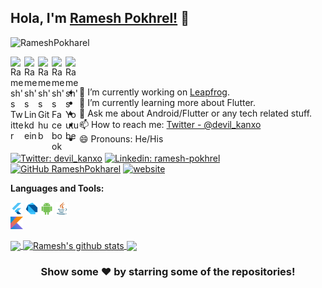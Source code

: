 ## Hola, I'm [Ramesh Pokhrel!](https://kanxoramesh.web.app) 👋

<p align="left"> <img src="https://komarev.com/ghpvc/?username=RameshPokharel&label=Views&color=blue&style=plastic" alt="RameshPokharel" /> </p>

<a href="https://twitter.com/devil_kanxo">
  <img align="left" alt="Ramesh's Twitter" width="22px" src="https://cdn.jsdelivr.net/npm/simple-icons@v3/icons/twitter.svg" />
</a>
<a href="https://linkedin.com/in/ramesh-pokhrel-ab4846154">
  <img align="left" alt="Ramesh's Linkdein" width="22px" src="https://cdn.jsdelivr.net/npm/simple-icons@v3/icons/linkedin.svg" />
</a>
<a href="https://github.com/RameshPokharel">
  <img align="left" alt="Ramesh's Github" width="22px" src="https://cdn.jsdelivr.net/npm/simple-icons@v3/icons/github.svg" />
</a>
<a href="https://www.facebook.com/ramesh.pokharel.1428/">
  <img align="left" alt="Ramesh's Facebook" width="22px" src="https://cdn.jsdelivr.net/npm/simple-icons@v3/icons/facebook.svg" />
</a>
<a href="https://www.youtube.com/channel/UCRBdQSIRLe-cZA-FPut9MKw">
  <img align="left" alt="Ramesh's Youtube" width="22px" src="https://cdn.jsdelivr.net/npm/simple-icons@v3/icons/youtube.svg" />
</a>

<br/>
<br/>



- 🔭 I’m currently working on [Leapfrog](https://www.lftechnology.com/).
- 🌱 I’m currently learning more about Flutter.
- 💬 Ask me about Android/Flutter or any tech related stuff.
- 📫 How to reach me: [Twitter - @devil_kanxo](https://twitter.com/devil_kanxo)
- 😄 Pronouns: He/His
<!-- - ⚡ Fun fact: I spend almost 12 hours listening songs everyday. -->

[![Twitter: devil_kanxo](https://img.shields.io/twitter/follow/devil_kanxo?style=social)](https://twitter.com/devil_kanxo)
[![Linkedin: ramesh-pokhrel](https://img.shields.io/badge/-ramesh-pokhrel-blue?style=flat-square&logo=Linkedin&logoColor=white&link=https://www.linkedin.com/in/ramesh-pokhrel-ab4846154/)](https://www.linkedin.com/in/ramesh-pokhrel-ab4846154/)
[![GitHub RameshPokharel](https://img.shields.io/github/followers/RameshPokharel?label=follow&style=social)](https://github.com/RameshPokharel)
[![website](https://img.shields.io/badge/PortfolioWebsite-kanxoramesh.web?style=flat-square&logo=google-chrome)](https://kanxoramesh.web.app/)


**Languages and Tools:**  

<code><img height="20" src="https://raw.githubusercontent.com/github/explore/80688e429a7d4ef2fca1e82350fe8e3517d3494d/topics/flutter/flutter.png"></code>
<code><img height="20" src="https://raw.githubusercontent.com/github/explore/80688e429a7d4ef2fca1e82350fe8e3517d3494d/topics/dart/dart.png"></code>
<code><img height="20" src="https://raw.githubusercontent.com/github/explore/80688e429a7d4ef2fca1e82350fe8e3517d3494d/topics/android/android.png"></code>
<code><img height="20" src="https://raw.githubusercontent.com/github/explore/80688e429a7d4ef2fca1e82350fe8e3517d3494d/topics/java/java.png"></code>    
<code><img height="20" src="https://raw.githubusercontent.com/github/explore/80688e429a7d4ef2fca1e82350fe8e3517d3494d/topics/kotlin/kotlin.png"></code>    

<a href="https://github.com/RameshPokharel">
  <img align="center" src="https://github-readme-stats.vercel.app/api/top-langs/?username=RameshPokharel&theme=light&hide_langs_below=1" />
</a>
<a href="https://github.com/RameshPokharel">
 <img align="center" src="https://github-readme-stats.vercel.app/api?username=RameshPokharel&show_icons=true&theme=light&line_height=27" alt="Ramesh's github stats"/>
</a>
<a href="https://github.com/RameshPokharel/FlutterResumeDesign">
  <img align="center" src="https://github-readme-stats.vercel.app/api/pin/?username=RameshPokharel&repo=FlutterResumeDesign&theme=light" />

</a>

<div align="center">

### Show some ❤️ by starring some of the repositories!

</div>
